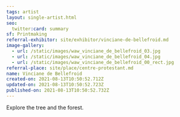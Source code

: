 ```yaml
---
tags: artist
layout: single-artist.html
seo:
  twitter:card: summary
sf: Printmaking
referral-exhibitor: site/exhibitor/vinciane-de-bellefroid.md
image-gallery:
  - url: /static/images/waw_vinciane_de_bellefroid_03.jpg
  - url: /static/images/waw_vinciane_de_bellefroid_04.jpg
  - url: /static/images/waw_vinciane_de_bellefroid_00_rect.jpg
referral-place: site/place/centre-protestant.md
name: Vinciane de Bellefroid
created-on: 2021-08-13T10:50:52.712Z
updated-on: 2021-08-13T10:50:52.723Z
published-on: 2021-08-13T10:50:52.732Z
---
```

<!--StartFragment-->

Explore the tree and the forest.



<!--EndFragment-->